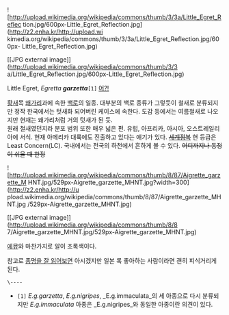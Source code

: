 ![http://upload.wikimedia.org/wikipedia/commons/thumb/3/3a/Little_Egret_Reflec
tion.jpg/600px-Little_Egret_Reflection.jpg](http://z2.enha.kr/http://upload.wi
kimedia.org/wikipedia/commons/thumb/3/3a/Little_Egret_Reflection.jpg/600px-
Little_Egret_Reflection.jpg)

[[JPG external image]](http://upload.wikimedia.org/wikipedia/commons/thumb/3/3
a/Little_Egret_Reflection.jpg/600px-Little_Egret_Reflection.jpg)

Little Egret, _Egretta_ _**garzetta**_`[1]`
[어?!](%EA%B0%80%EC%A0%AF%ED%86%A0.md)

[황새](%ED%99%A9%EC%83%88.md)목 [왜가리](%EC%99%9C%EA%B0%80%EB%A6%AC.md)과에 속한
[백로](%EB%B0%B1%EB%A1%9C.md)의 일종. 대부분의 백로 종류가 그렇듯이 철새로 분류되지만 정작 한국에서는 텃새화
되어버린 케이스에 속한다. 도감 등에서는 여름철새로 나오지만 현재는 왜가리처럼 거의 텃새가 된 듯.  
원래 철새였던지라 분포 범위 또한 매우 넓은 편. 유럽, 아프리카, 아시아, 오스트레일리아에 서식. 현재 아메리카 대륙에도 진출하고 있다는
얘기가 있다. <del>[세계정복](%EC%84%B8%EA%B3%84%EC%A0%95%EB%B3%B5.md)</del> 현 등급은
Least Concern(LC). 국내에서는 전국의 하천에서 흔하게 볼 수 있다. <del>어디까지나 동정이 쉬울 때 한정</del>

![http://upload.wikimedia.org/wikipedia/commons/thumb/8/87/Aigrette_garzette_M
HNT.jpg/529px-Aigrette_garzette_MHNT.jpg?width=300](http://z2.enha.kr/http://u
pload.wikimedia.org/wikipedia/commons/thumb/8/87/Aigrette_garzette_MHNT.jpg
/529px-Aigrette_garzette_MHNT.jpg)

[[JPG external image]](http://upload.wikimedia.org/wikipedia/commons/thumb/8/8
7/Aigrette_garzette_MHNT.jpg/529px-Aigrette_garzette_MHNT.jpg)

[에뮤](%EC%97%90%EB%AE%A4.md)와 마찬가지로 알이 초록색이다.

참고로 [종명을 잘 읽어보면](%EA%B0%80%EC%A0%AF%ED%86%A0.md) 아시겠지만 일본 록 좋아하는 사람이라면 괜히
피식거리게 된다.

`\----`

  * `[1]` _E.g.garzetta_, _E.g.nigripes_, _E.g.immaculata_의 세 아종으로 다시 분류되지만 _E.g.immaculata_ 아종은 _E.g.nigripes_와 동일한 아종이란 의견이 있다.

